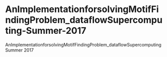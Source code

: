 # AnImplementationforsolvingMotifFindingProblem_dataflowSupercomputing-Summer-2017
AnImplementationforsolvingMotifFindingProblem_dataflowSupercomputing Summer 2017
